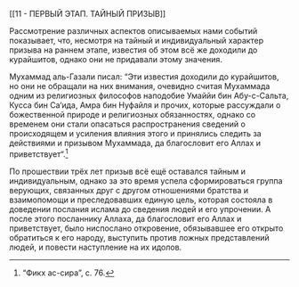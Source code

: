 [[11 - ПЕРВЫЙ ЭТАП. ТАЙНЫЙ ПРИЗЫВ]]

Рассмотрение различных аспектов описываемых нами событий показывает, что, несмотря на тайный и индивидуальный характер призыва на раннем этапе, известия об этом всё же доходили до курайшитов, однако они не придавали этому значения.

Мухаммад аль-Газали писал: “Эти известия доходили до курайшитов, но они не обращали на них внимания, очевидно считая Мухаммада одним из религиозных философов наподобие Умаййи бин Абу-с-Сальта, Кусса бин Са‘ида, Амра бин Нуфайля и прочих, которые рассуждали о божественной природе и религиозных обязанностях, однако со временем они стали опасаться распространения сведений о происходящем и усиления влияния этого и принялись следить за действиями и призывом Мухаммада, да благословит его Аллах и приветствует“.[^1]

По прошествии трёх лет призыв всё ещё оставался тайным и индивидуальным, однако за это время успела сформироваться группа верующих, связанных друг с другом отношениями братства и взаимопомощи и преследовавших единую цель, которая состояла в доведении послания ислама до сведения людей и его упрочении. А после этого посланнику Аллаха, да благословит его Аллах и приветствует, было ниспослано откровение, обязывавшее его открыто обратиться к его народу, выступить против ложных представлений людей, и повести наступление на их идолов.

[^1]: “Фикх ас-сира”, с. 76.


